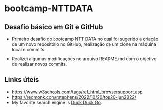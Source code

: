 # bootcamp-NTTDATA

## Desafio básico em Git e GitHub

 - Primeiro desafio do bootcamp NTT DATA no qual foi sugerido a criação de um novo repositório no GitHub, realização de um clone na máquina local e commits.

 - Realizei algumas modificações no arquivo README.md com o objetivo de realizar novos commits.

## Links úteis

 - https://www.w3schools.com/tags/ref_html_browsersupport.asp
 - https://redmonk.com/rstephens/2022/10/20/top20-jun2022/
 - My favorite search engine is [Duck Duck Go](https://duckduckgo.com "The best search engine for privacy").